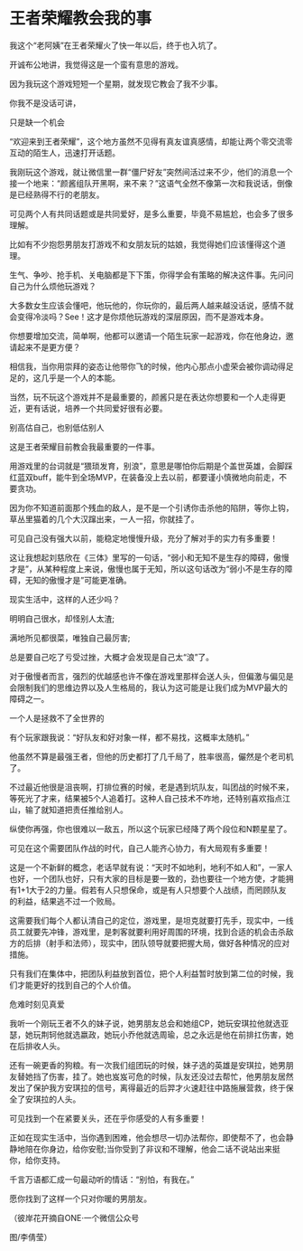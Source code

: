 # 王者荣耀教会我的事

我这个“老阿姨”在王者荣耀火了快一年以后，终于也入坑了。 

开诚布公地讲，我觉得这是一个蛮有意思的游戏。 

因为我玩这个游戏短短一个星期，就发现它教会了我不少事。 

你我不是没话可讲， 

只是缺一个机会 

“欢迎来到王者荣耀”，这个地方虽然不见得有真友谊真感情，却能让两个零交流零互动的陌生人，迅速打开话题。 

我刚玩这个游戏，就让微信里一群“僵尸好友”突然间活过来不少，他们的消息一个接一个地来：“颜酱组队开黑啊，来不来？”这语气全然不像第一次和我说话，倒像是已经熟得不行的老朋友。 

可见两个人有共同话题或是共同爱好，是多么重要，毕竟不易尴尬，也会多了很多理解。 

比如有不少抱怨男朋友打游戏不和女朋友玩的姑娘，我觉得她们应该懂得这个道理。 

生气、争吵、抢手机、关电脑都是下下策，你得学会有策略的解决这件事。先问问自己为什么烦他玩游戏？ 

大多数女生应该会懂吧，他玩他的，你玩你的，最后两人越来越没话说，感情不就会变得冷淡吗？See！这才是你烦他玩游戏的深层原因，而不是游戏本身。 

你想要增加交流，简单啊，他都可以邀请一个陌生玩家一起游戏，你在他身边，邀请起来不是更方便？ 

相信我，当你用崇拜的姿态让他带你飞的时候，他内心那点小虚荣会被你调动得足足的，这几乎是一个人的本能。 

当然，玩不玩这个游戏并不是最重要的，颜酱只是在表达你想要和一个人走得更近，更有话说，培养一个共同爱好很有必要。 

别高估自己，也别低估别人 

这是王者荣耀目前教会我最重要的一件事。 

用游戏里的台词就是“猥琐发育，别浪”，意思是哪怕你后期是个盖世英雄，会脚踩红蓝双buff，能牛到全场MVP，在装备没上去以前，都要谨小慎微地向前走，不要贪功。 

因为你不知道前面那个残血的敌人，是不是一个引诱你击杀他的陷阱，等你上钩，草丛里猫着的几个大汉蹿出来，一人一招，你就挂了。 

可见自己没有强大以前，能稳定地慢慢升级，充分了解对手的实力有多重要！ 

这让我想起刘慈欣在《三体》里写的一句话，“弱小和无知不是生存的障碍，傲慢才是”，从某种程度上来说，傲慢也属于无知，所以这句话改为“弱小不是生存的障碍，无知的傲慢才是”可能更准确。 

现实生活中，这样的人还少吗？ 

明明自己很水，却怪别人太渣; 

满地所见都很菜，唯独自己最厉害; 

总是要自己吃了亏受过挫，大概才会发现是自己太“浪”了。 

对于傲慢者而言，强烈的优越感也许不像在游戏里那样会送人头，但偏激与偏见是会限制我们的思维边界以及人生格局的，我认为这可能是让我们成为MVP最大的障碍之一。 

一个人是拯救不了全世界的 

有个玩家跟我说：“好队友和好对象一样，都不易找，这概率太随机。” 

他虽然不算是最强王者，但他的历史都打了几千局了，胜率很高，儼然是个老司机了。 

不过最近他很是沮丧啊，打排位赛的时候，老是遇到坑队友，叫团战的时候不来，等死光了才来，结果被5个人追着打。这种人自己技术不咋地，还特别喜欢指点江山，输了就知道把责任推给别人。 

纵使你再强，你也很难以一敌五，所以这个玩家已经降了两个段位和N颗星星了。 

可见在这个需要团队作战的时代，自己人能齐心协力，有大局观有多重要！ 

这是一个不新鲜的概念，老话早就有说：“天时不如地利，地利不如人和”，一家人也好，一个团队也好，只有大家的目标是要一致的，劲也要往一个地方使，才能拥有1+1大于2的力量。假若有人只想保命，或是有人只想要个人战绩，而罔顾队友的利益，结果逃不过一个败局。 

这需要我们每个人都认清自己的定位，游戏里，是坦克就要打先手，现实中，一线员工就要先冲锋，游戏里，是刺客就要利用好周围的环境，找到合适的机会击杀敌方的后排（射手和法师），现实中，团队领导就要把握大局，做好各种情况的应对措施。 

只有我们在集体中，把团队利益放到首位，把个人利益暂时放到第二位的时候，我们才能更好的找到自己的个人价值。 

危难时刻见真爱 

我听一个刚玩王者不久的妹子说，她男朋友总会和她组CP，她玩安琪拉他就选亚瑟，她玩荆轲他就选嬴政，她玩小乔他就选周瑜，总之永远是他在前排扛伤害，她在后排收人头。 

还有一碗更香的狗粮。有一次我们组团玩的时候，妹子选的英雄是安琪拉，她男朋友替她挡了伤害，挂了。她也岌岌可危的时候，队友还没过去帮忙，他男朋友居然发出了保护我方安琪拉的信号，离得最近的后羿才火速赶往中路施展营救，终于保全了安琪拉的人头。 

可见找到一个在紧要关头，还在乎你感受的人有多重要！ 

正如在现实生活中，当你遇到困难，他会想尽一切办法帮你，即使帮不了，也会静静地陪在你身边，给你安慰;当你受到了非议和不理解，他会二话不说站出来挺你，给你支持。 

千言万语都汇成一句最动听的情话：“别怕，有我在。” 

愿你找到了这样一个只对你暖的男朋友。 

（彼岸花开摘自ONE·一个微信公众号 

图/李倩莹）